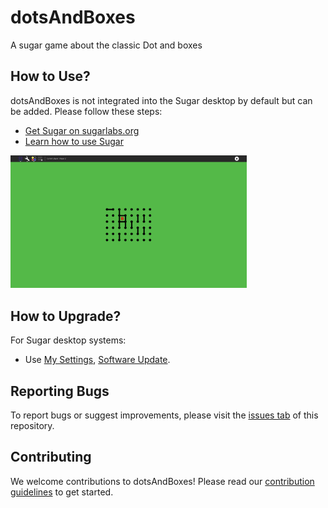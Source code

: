 # dotsAndBoxes

A sugar game about the classic Dot and boxes

## How to Use?

dotsAndBoxes is not integrated into the Sugar desktop by default but can be added. Please follow these steps:

- [Get Sugar on sugarlabs.org](https://sugarlabs.org/)
- [Learn how to use Sugar](https://help.sugarlabs.org/)

<img src="screenshots/5.png" width="75%" title="dotsAndBoxes Activity">

## How to Upgrade?

For Sugar desktop systems:

- Use [My Settings](https://help.sugarlabs.org/my_settings.html), [Software Update](https://help.sugarlabs.org/my_settings.html#software-update).

## Reporting Bugs

To report bugs or suggest improvements, please visit the [issues tab](https://github.com/sugarlabs/dotsAndBoxes/issues) of this repository.

## Contributing

We welcome contributions to dotsAndBoxes! Please read our [contribution guidelines](https://github.com/sugarlabs/sugar-docs/blob/master/src/contributing.md) to get started.
